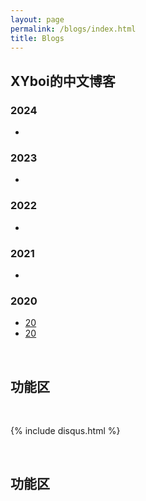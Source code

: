 ```yaml
---
layout: page
permalink: /blogs/index.html
title: Blogs
---
```


## XYboi的中文博客

### 2024

- 

### 2023

- 

### 2022

- 

### 2021

- 

### 2020

- [20](https://xyboi.com/blogs/18yrs)<br>
- [20](https://mieclance.club/)

<br>

## 功能区

<br>

{% include disqus.html %} 

<br>

## 功能区

<br>

<br>

<br>

<br>

<br>

<br>

<br>

<br>

<br>

<br>

<br>

<br>

